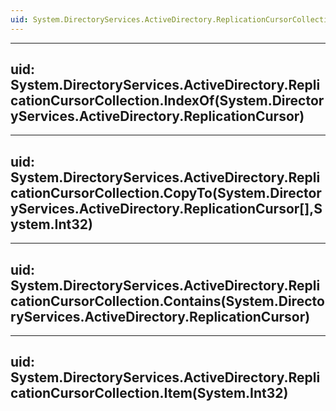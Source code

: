 ```yaml
---
uid: System.DirectoryServices.ActiveDirectory.ReplicationCursorCollection
---
```


---
uid: System.DirectoryServices.ActiveDirectory.ReplicationCursorCollection.IndexOf(System.DirectoryServices.ActiveDirectory.ReplicationCursor)
---

---
uid: System.DirectoryServices.ActiveDirectory.ReplicationCursorCollection.CopyTo(System.DirectoryServices.ActiveDirectory.ReplicationCursor[],System.Int32)
---

---
uid: System.DirectoryServices.ActiveDirectory.ReplicationCursorCollection.Contains(System.DirectoryServices.ActiveDirectory.ReplicationCursor)
---

---
uid: System.DirectoryServices.ActiveDirectory.ReplicationCursorCollection.Item(System.Int32)
---
